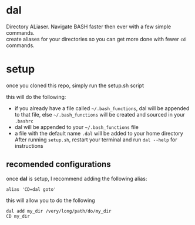 # dal
Directory ALiaser.  Navigate BASH faster then ever with a few simple commands.  
create aliases for your directories so you can get more done with fewer `cd` commands.
# setup
once you cloned this repo, simply run the setup.sh script  

this will do the following:  
* if you already have a file called `~/.bash_functions`, dal will be appended to that file, else `~/.bash_functions` will be created and sourced in your `.bashrc`  
* dal will be appended to your `~/.bash_functions` file  
* a file with the default name `.dal` will be added to your home directory
After running `setup.sh`, restart your terminal and run `dal --help` for instructions  
## recomended configurations
once **dal** is setup, I recommend adding the following alias:  
```
alias 'CD=dal goto'
```
this will allow you to do the following  
```
dal add my_dir /very/long/path/do/my_dir
CD my_dir
```
